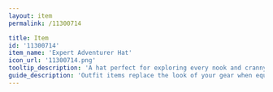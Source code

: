 ```yaml
---
layout: item
permalink: /11300714

title: Item
id: '11300714'
item_name: 'Expert Adventurer Hat'
icon_url: '11300714.png'
tooltip_description: 'A hat perfect for exploring every nook and cranny of Maple World.'
guide_description: 'Outfit items replace the look of your gear when equipped.'
---
```

